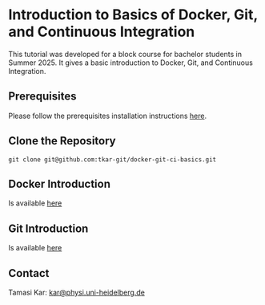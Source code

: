 # Introduction to Basics of Docker, Git, and Continuous Integration

This tutorial was developed for a block course for bachelor students in Summer 2025.
It gives a basic introduction to Docker, Git, and Continuous Integration.

## Prerequisites
Please follow the prerequisites installation instructions [here](prereq_install.md).

## Clone the Repository
```
git clone git@github.com:tkar-git/docker-git-ci-basics.git
```

## Docker Introduction
Is available [here](docker/README.md)

## Git Introduction
Is available [here](git/README.md)

## Contact
Tamasi Kar: kar@physi.uni-heidelberg.de
